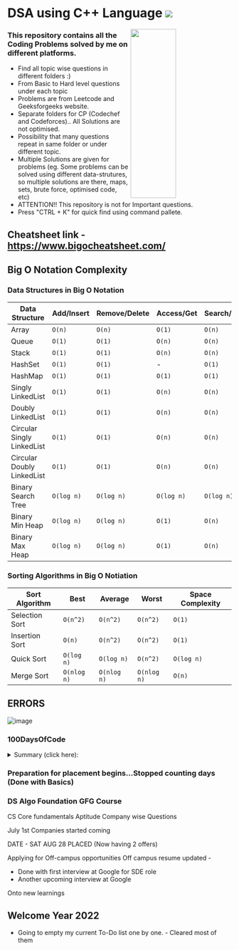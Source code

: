 # DSA using C++ Language  <a href="https://hits.seeyoufarm.com"><img src="https://hits.seeyoufarm.com/api/count/incr/badge.svg?url=https%3A%2F%2Fgithub.com%2Fshivaamm%2FCoding-Practice&count_bg=%23443DC8&title_bg=%23272753&icon=codersrank.svg&icon_color=%23F1F1F1&title=hits&edge_flat=false"/></a>

<img align="right" width="45%" src="https://media.giphy.com/media/a8rlSHPozsTEuh1ibJ/giphy.gif" height="380">

### This repository contains all the Coding Problems solved by me on different platforms.

* Find all topic wise questions in different folders :)
* From Basic to Hard level questions under each topic
* Problems are from Leetcode and Geeksforgeeks website.
* Separate folders for CP (Codechef and Codeforces).. All Solutions are not optimised.
* Possibility that many questions repeat in same folder or under different topic.
* Multiple Solutions are given for problems (eg. Some problems can be solved using different data-strutures, so multiple solutions are there, maps, sets, brute force, optimised code, etc)
* ATTENTION!! This repository is not for Important questions.
* Press "CTRL + K" for quick find using command pallete.

 
## Cheatsheet link - https://www.bigocheatsheet.com/
## Big O Notation Complexity
### Data Structures in Big O Notation
| Data Structure | Add/Insert | Remove/Delete | Access/Get | Search/Contains | Space Complexity |
| --- | --- | --- | --- | --- | --- |
| Array | ```O(n)``` | ```O(n)``` | ```O(1)``` | ```O(n)``` | ```O(n)``` |
| Queue | ```O(1)``` | ```O(1)``` | ```O(n)``` | ```O(n)``` | ```O(n)``` |
| Stack | ```O(1)``` | ```O(1)``` | ```O(n)``` | ```O(n)``` | ```O(n)``` |
| HashSet | ```O(1)``` | ```O(1)``` | - | ```O(1)``` | ```O(n)``` |
| HashMap | ```O(1)``` | ```O(1)``` | ```O(1)``` | ```O(1)``` | ```O(n)``` |
| Singly LinkedList | ```O(1)``` | ```O(1)``` | ```O(n)``` | ```O(n)``` | ```O(n)``` |
| Doubly LinkedList | ```O(1)``` | ```O(1)``` | ```O(n)``` | ```O(n)``` | ```O(n)``` |
| Circular Singly LinkedList | ```O(1)``` | ```O(1)``` | ```O(n)``` | ```O(n)``` | ```O(n)``` |
| Circular Doubly LinkedList | ```O(1)``` | ```O(1)``` | ```O(n)``` | ```O(n)``` | ```O(n)``` |
| Binary Search Tree | ```O(log n)``` | ```O(log n)``` | ```O(log n)``` | ```O(log n)``` | ```O(n)``` |
| Binary Min Heap | ```O(log n)``` | ```O(log n)``` | ```O(1)``` | ```O(n)``` | ```O(n)``` |
| Binary Max Heap | ```O(log n)``` | ```O(log n)``` | ```O(1)``` | ```O(n)``` | ```O(n)``` |

### Sorting Algorithms in Big O Notiation
| Sort Algorithm | Best | Average | Worst | Space Complexity |
| --- | --- | --- | --- | --- |
| Selection Sort | ```O(n^2)``` | ```O(n^2)``` | ```O(n^2)``` | ```O(1)``` |
| Insertion Sort | ```O(n)``` | ```O(n^2)``` | ```O(n^2)``` | ```O(1)``` |
| Quick Sort | ```O(log n)``` | ```O(log n)``` | ```O(n^2)``` | ```O(log n)``` |
| Merge Sort | ```O(nlog n)``` | ```O(nlog n)``` | ```O(nlog n)``` | ```O(n)``` |

## ERRORS
![image](https://user-images.githubusercontent.com/59584173/131363947-11567c33-6e0e-42d7-8add-e13da66f4abc.png)



### 100DaysOfCode 
<details>
<summary>Summary (click here):</summary>
This will be the repository for C++ topic wise questions, practice questions and DSA :)

Day 1: 4 Codechef questions completed.

Day 2: Array 

Day 3: OFF

Day 4: Codechef and STL Vectors intro

Day 5: Vectors

Day 6: Vectors videos and explanation.

Day 7: Break

Day 8: Practiced Coding questions problem solving

Day 9: Coding Questions practice(problem solving)

Day 10: Vectors problem

Day 11: Explored Stacks

Day 12-13: Stacks using arrays [break time] .'. Hackathon time 

Day 14: BREAK!!!!!! .................Hackathon finished

Day 15: Vectors and Templates

Day 16: Linked List & Stacks Basic implementation using c++

Day 17:Linked List  

Day 18:
Vectors Hackerrank

Day 19:
Hackerrank problems

Day 20:
Vectors and linked list

Day 21:
Hackerearth coding contest challenge

Day 22:
Earned 5 star on hackerrank C++ badge

Day 23:
Hackerrank contest and problem solving

Day 24:
Vectors Practice with leetcode questions

Day 25:
Leetcode questions( used vectors bool and stack and started using in functions)

Day 26:
Leetcode questions (string and functions)
Total 7 done

Day 27:
Leetcode questions (9 done)(Remove dupliates using unique)  Done 12 questions :)

Day 28:
Leetcode climbing question, single number(Using XOR ques) learnt new approach [Done 15 questions]

Day 29:
Leetcode 17 questions done. Finally (Done 22) completed 1.32% :)

Day 30:
Leetcode 23 questions done ((((break time))))

Day 31:
Stacks and Linked list understanding using stl (using stl reduces the lines of code and makes it easy to understand the code)

Day 32:
Implementation of LL and stacks in Dev c++

Day 33:
Theory part of linked list and stacks

### END SEM BREAK

Day 34:
Back to Coding!! Starting with Leetcode questions

Day 35:
Stacks problem solving question on hackerearth
* Solved another tricky question on hackerearth * Stack game problem partially solved (half test cases passed)

Day 36:
Solved One question of stacks on leetcode :)

Day 37:
Leetcode question (Stacks topic but solved with arrays)

Day 38:
Leetcode stacks easy tag questions(solved one at night)
* Codeforces solved 3 question

Day 39:
Codeforces question (hulk) and leetcode stacks question
* First codechef challenge (jan 2021 challenge)
* Solved 2 contest questions

Day 40:
Solved 4 questions of div3(1st contest) codechef [Long challenge] 
* Tried 5th question but failed

Day 41:
Codechef problems from A2oj ladder (A division problems)
* Participated in codechef challenge (solved one full question)

Day 42:
Studied Stl Maps + Codeforces virtual contest

Day 43:
Contest over understood the problem that couldn't solve(used dp approach and 0/1 knapsack problem approach to solve)
-> Queues and implementation of queues

Day 44:
Leetcode 1st medium question of Queues
* GFG practice questions

Day 45:
Codechef past contest and gfg practice questions :)

Day 46:
Linked List implementation and practice questions.

Day 47:
Linked list practice questions and codeforces question

Day 48:
Insertions and Reversal in singly linked list (C and C++)
* Solved Leetcode and gfg questions

Day 49:
Linked list different platform practice questions

Day 50:
Revision day (arrays, stacks, queues, linked list solved questions) [try pen paper coding]
* [x] Half done

Day 51:
Stacks and Queues using linked list and revision of solved questions :)

Day 52:
Notes of linked list with pen paper visualizations to under better(questions solved approaches visuals) :)
* Codechef contest (Couldn't solve any question, will read editorial)

Day 53:
Linked list gfg questions and notes for future reference
* Arrays Strings gfg practice questions

Day 54:
Linked list medium level questions, Time Complexity, Bit Manipulations

Day 55:
Bit Manipulation Algo, Doubly Linked list(traversal, create, insertions)

Day 56:
Doubly lined list (deletions and reversal)[leetcode medium reversal question is really good]

Day 57:
Strings questions and linked list medium and hard level questions practice :)

BREAK DAY 
** STL MAP AND SET, HASHING INTRO

Day 58:
Cicular Linked list(insertions,deletions and practice) and Operating systems
* reverse and aptitude topic

Day 59:
Strings leetcode questions and Linked list hard questions

Day 60:
Maps, Unordered maps, hashing practice questions :)

Day 61:
Codechef challenge, Maps, Leetcode question(feb)

Day 62:
Trees Introduction :)

Day 63:
Trees geeksforgeeks questions practice :)

Day 64:
Trees leetcode and gfg questions and notes visuals for recursion :)

Day 65:
TREES and LINKED LIST REVISION AND PRACTICE QUESTIONS (10 DAYS DRILL)
  
  \
 Range Queries Problems
  \
  
</details>

### Preparation for placement begins...Stopped counting days (Done with Basics)


### DS Algo Foundation GFG Course
CS Core fundamentals
Aptitude
Company wise Questions

July 1st Companies started coming

DATE - SAT AUG 28 PLACED (Now having 2 offers)

Applying for Off-campus opportunities
Off campus resume updated - 
* Done with first interview at Google for SDE role
* Another upcoming interview at Google

Onto new learnings

## Welcome Year 2022
* Going to empty my current To-Do list one by one. - Cleared most of them
